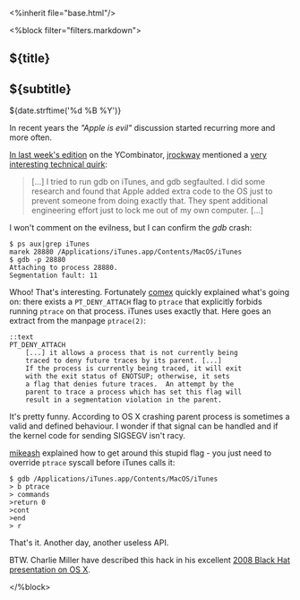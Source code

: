 <%inherit file="base.html"/>

<article>
<%block filter="filters.markdown">

${title}
====================================

<div class="subtitle"><h2>${subtitle}</h2></div>

<div class="date">${date.strftime('%d %B %Y')}</div>

In recent years the _"Apple is evil"_ discussion started recurring
more and more often.

[In last week's edition](http://news.ycombinator.com/item?id=4765180)
on the YCombinator,
[jrockway](http://news.ycombinator.com/user?id=jrockway) mentioned a
[very interesting technical quirk](http://news.ycombinator.com/item?id=4765544):

> [...] I tried to run gdb on iTunes, and gdb segfaulted. I did some
> research and found that Apple added extra code to the OS just to
> prevent someone from doing exactly that. They spent additional
> engineering effort just to lock me out of my own computer. [...]

I won't comment on the evilness, but I can confirm the _gdb_ crash:

```
$ ps aux|grep iTunes
marek 28880 /Applications/iTunes.app/Contents/MacOS/iTunes
$ gdb -p 28880
Attaching to process 28880.
Segmentation fault: 11
```

Whoo! That's interesting. Fortunately
[comex](http://news.ycombinator.com/user?id=comex) quickly explained
what's going on: there exists a `PT_DENY_ATTACH` flag to `ptrace` that
explicitly forbids running `ptrace` on that process. iTunes uses exactly
that. Here goes an extract from the manpage `ptrace(2)`:

```
::text
PT_DENY_ATTACH
    [...] it allows a process that is not currently being
    traced to deny future traces by its parent. [...]
    If the process is currently being traced, it will exit
    with the exit status of ENOTSUP; otherwise, it sets
    a flag that denies future traces.  An attempt by the
    parent to trace a process which has set this flag will
    result in a segmentation violation in the parent.
```

It's pretty funny. According to OS X crashing parent process is
sometimes a valid and defined behaviour. I wonder if that signal can
be handled and if the kernel code for sending SIGSEGV isn't racy.


[mikeash](http://news.ycombinator.com/user?id=mikeash) explained how
to get around this stupid flag - you just need to override `ptrace`
syscall before iTunes calls it:

    $ gdb /Applications/iTunes.app/Contents/MacOS/iTunes
    > b ptrace
    > commands
    >return 0
    >cont
    >end
    > r


That's it. Another day, another useless API.


BTW. Charlie Miller have described this hack in his
excellent [2008 Black Hat presentation on OS X](http://www.blackhat.com/presentations/bh-jp-08/bh-jp-08-Miller/BlackHat-Japan-08-Miller-Hacking-OSX.pdf).

</%block>
</article>
